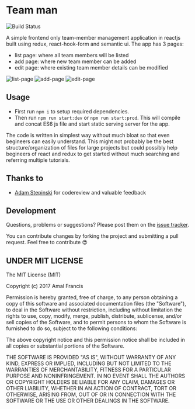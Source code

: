 Team man
========
![Build Status](https://github.com/amalfra/team-man/actions/workflows/test.yml/badge.svg?branch=main)

​A ​simple frontend ​only ​team-member ​management ​application in reactjs built using redux, react-hook-form and semantic ui. The app has 3 pages:
* list page: where all team members will be listed
* add page: where new team member can be added
* edit page: where existing team member details can be modified

![list-page](https://raw.githubusercontent.com/amalfra/team-man/main/.images/list-page.png)
![add-page](https://raw.githubusercontent.com/amalfra/team-man/main/.images/add-page.png)
![edit-page](https://raw.githubusercontent.com/amalfra/team-man/main/.images/edit-page.png)

## Usage
* First run ```npm i``` to setup required dependencies.
* Then run ```npm run start:dev``` or ```npm run start:prod```. This will compile and concat ES6 js file and start static serving server for the app.

The code is written in simplest way without much bloat so that even begineers can easily understand. This might not probably be the best structure/organization of files for large projects but could possibly help begineers of react and redux to get started without much searching and referring multiple tutorials. 

## Thanks to
* [Adam Stepinski](https://github.com/adamstep) for codereview and valuable feedback

## Development

Questions, problems or suggestions? Please post them on the [issue tracker](https://github.com/amalfra/team-man/issues).

You can contribute changes by forking the project and submitting a pull request. Feel free to contribute :heart_eyes:

## UNDER MIT LICENSE

The MIT License (MIT)

Copyright (c) 2017 Amal Francis

Permission is hereby granted, free of charge, to any person obtaining a copy of this software and associated documentation files (the "Software"), to deal in the Software without restriction, including without limitation the rights to use, copy, modify, merge, publish, distribute, sublicense, and/or sell copies of the Software, and to permit persons to whom the Software is furnished to do so, subject to the following conditions:

The above copyright notice and this permission notice shall be included in all copies or substantial portions of the Software.

THE SOFTWARE IS PROVIDED "AS IS", WITHOUT WARRANTY OF ANY KIND, EXPRESS OR IMPLIED, INCLUDING BUT NOT LIMITED TO THE WARRANTIES OF MERCHANTABILITY, FITNESS FOR A PARTICULAR PURPOSE AND NONINFRINGEMENT. IN NO EVENT SHALL THE AUTHORS OR COPYRIGHT HOLDERS BE LIABLE FOR ANY CLAIM, DAMAGES OR OTHER LIABILITY, WHETHER IN AN ACTION OF CONTRACT, TORT OR OTHERWISE, ARISING FROM, OUT OF OR IN CONNECTION WITH THE SOFTWARE OR THE USE OR OTHER DEALINGS IN THE SOFTWARE.
